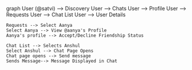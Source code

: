 graph
    User (@satvi) --> Discovery
    User --> Chats
    User --> Profile
    User --> Requests
    User --> Chat List
    User --> User Details
    
    Requests --> Select Aanya
    Select Aanya --> View @aanya's Profile
    Aanya's profile --> Accept/Decline Friendship Status

    Chat List --> Selects Anshul
    Select Anshul --> Chat Page Opens 
    Chat page opens --> Send message
    Sends Message--> Message Displayed in Chat
